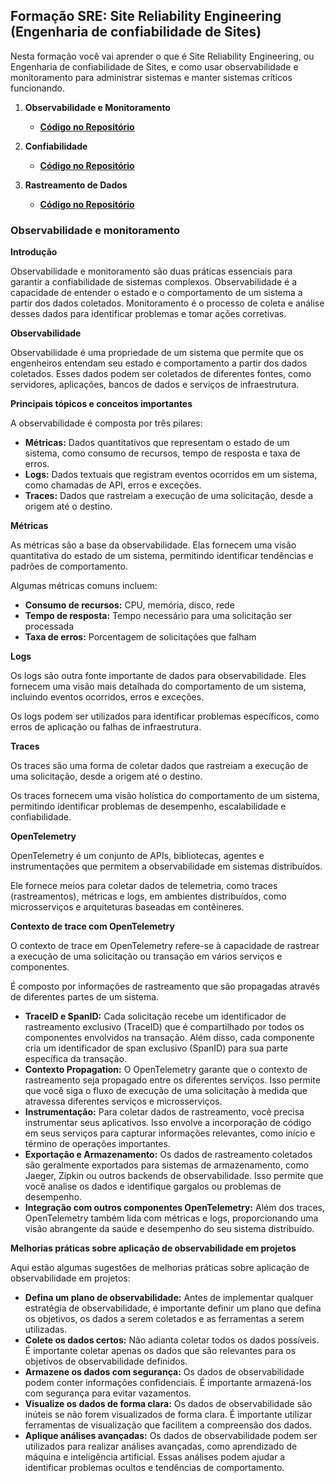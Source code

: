 ## Formação SRE: Site Reliability Engineering (Engenharia de confiabilidade de Sites)

Nesta formação você vai aprender o que é Site Reliability Engineering, ou Engenharia de confiabilidade de Sites, e como usar observabilidade e monitoramento para administrar sistemas e manter sistemas críticos funcionando.

1. **Observabilidade e Monitoramento**
   - [**Código no Repositório**](https://github.com/liliantavarez/observabilidade/tree/develop/prometheus-grafana)

2. **Confiabilidade**
   - [**Código no Repositório**](https://github.com/liliantavarez/observabilidade/tree/develop/prometheus-grafana)

3. **Rastreamento de Dados**
   - [**Código no Repositório**](https://github.com/liliantavarez/observabilidade/tree/develop/ambiente-tracing)


### **Observabilidade e monitoramento**

**Introdução**

Observabilidade e monitoramento são duas práticas essenciais para garantir a confiabilidade de sistemas complexos. Observabilidade é a capacidade de entender o estado e o comportamento de um sistema a partir dos dados coletados. Monitoramento é o processo de coleta e análise desses dados para identificar problemas e tomar ações corretivas.

**Observabilidade**

Observabilidade é uma propriedade de um sistema que permite que os engenheiros entendam seu estado e comportamento a partir dos dados coletados. Esses dados podem ser coletados de diferentes fontes, como servidores, aplicações, bancos de dados e serviços de infraestrutura.

**Principais tópicos e conceitos importantes**

A observabilidade é composta por três pilares:

* **Métricas:** Dados quantitativos que representam o estado de um sistema, como consumo de recursos, tempo de resposta e taxa de erros.
* **Logs:** Dados textuais que registram eventos ocorridos em um sistema, como chamadas de API, erros e exceções.
* **Traces:** Dados que rastreiam a execução de uma solicitação, desde a origem até o destino.

**Métricas**

As métricas são a base da observabilidade. Elas fornecem uma visão quantitativa do estado de um sistema, permitindo identificar tendências e padrões de comportamento.

Algumas métricas comuns incluem:

* **Consumo de recursos:** CPU, memória, disco, rede
* **Tempo de resposta:** Tempo necessário para uma solicitação ser processada
* **Taxa de erros:** Porcentagem de solicitações que falham

**Logs**

Os logs são outra fonte importante de dados para observabilidade. Eles fornecem uma visão mais detalhada do comportamento de um sistema, incluindo eventos ocorridos, erros e exceções.

Os logs podem ser utilizados para identificar problemas específicos, como erros de aplicação ou falhas de infraestrutura.

**Traces**

Os traces são uma forma de coletar dados que rastreiam a execução de uma solicitação, desde a origem até o destino.

Os traces fornecem uma visão holística do comportamento de um sistema, permitindo identificar problemas de desempenho, escalabilidade e confiabilidade.

**OpenTelemetry**

OpenTelemetry é um conjunto de APIs, bibliotecas, agentes e instrumentações que permitem a observabilidade em sistemas distribuídos. 

Ele fornece meios para coletar dados de telemetria, como traces (rastreamentos), métricas e logs, em ambientes distribuídos, como microsserviços e arquiteturas baseadas em contêineres.


**Contexto de trace com OpenTelemetry**

O contexto de trace em OpenTelemetry refere-se à capacidade de rastrear a execução de uma solicitação ou transação em vários serviços e componentes. 

É composto por informações de rastreamento que são propagadas através de diferentes partes de um sistema.

* **TraceID e SpanID:** Cada solicitação recebe um identificador de rastreamento exclusivo (TraceID) que é compartilhado por todos os componentes envolvidos na transação. Além disso, cada componente cria um identificador de span exclusivo (SpanID) para sua parte específica da transação.
* **Contexto Propagation:** O OpenTelemetry garante que o contexto de rastreamento seja propagado entre os diferentes serviços. Isso permite que você siga o fluxo de execução de uma solicitação à medida que atravessa diferentes serviços e microsserviços.
* **Instrumentação:** Para coletar dados de rastreamento, você precisa instrumentar seus aplicativos. Isso envolve a incorporação de código em seus serviços para capturar informações relevantes, como início e término de operações importantes.
* **Exportação e Armazenamento:** Os dados de rastreamento coletados são geralmente exportados para sistemas de armazenamento, como Jaeger, Zipkin ou outros backends de observabilidade. Isso permite que você analise os dados e identifique gargalos ou problemas de desempenho.
* **Integração com outros componentes OpenTelemetry:** Além dos traces, OpenTelemetry também lida com métricas e logs, proporcionando uma visão abrangente da saúde e desempenho do seu sistema distribuído.

**Melhorias práticas sobre aplicação de observabilidade em projetos**

Aqui estão algumas sugestões de melhorias práticas sobre aplicação de observabilidade em projetos:

* **Defina um plano de observabilidade:** Antes de implementar qualquer estratégia de observabilidade, é importante definir um plano que defina os objetivos, os dados a serem coletados e as ferramentas a serem utilizadas.
* **Colete os dados certos:** Não adianta coletar todos os dados possíveis. É importante coletar apenas os dados que são relevantes para os objetivos de observabilidade definidos.
* **Armazene os dados com segurança:** Os dados de observabilidade podem conter informações confidenciais. É importante armazená-los com segurança para evitar vazamentos.
* **Visualize os dados de forma clara:** Os dados de observabilidade são inúteis se não forem visualizados de forma clara. É importante utilizar ferramentas de visualização que facilitem a compreensão dos dados.
* **Aplique análises avançadas:** Os dados de observabilidade podem ser utilizados para realizar análises avançadas, como aprendizado de máquina e inteligência artificial. Essas análises podem ajudar a identificar problemas ocultos e tendências de comportamento.
